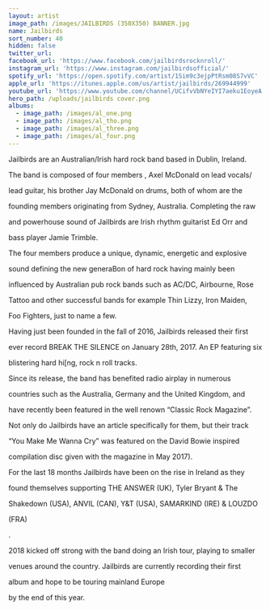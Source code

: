 ```yaml
---
layout: artist
image_path: /images/JAILBIRDS (350X350) BANNER.jpg
name: Jailbirds
sort_number: 40
hidden: false
twitter_url:
facebook_url: 'https://www.facebook.com/jailbirdsrocknroll/'
instagram_url: 'https://www.instagram.com/jailbirdsofficial/'
spotify_url: 'https://open.spotify.com/artist/1Sim9c3ejpPtRsm08S7vVC'
apple_url: 'https://itunes.apple.com/us/artist/jailbirds/269944999'
youtube_url: 'https://www.youtube.com/channel/UCifvVbNYeIYI7aeku1EoyeA'
hero_path: /uploads/jailbirds cover.png
albums:
  - image_path: /images/al_one.png
  - image_path: /images/al_tho.png
  - image_path: /images/al_three.png
  - image_path: /images/al_four.png
---
```


Jailbirds are an Australian/Irish hard rock band based in Dublin, Ireland.

The band is composed of four members , Axel McDonald on lead vocals/

lead guitar, his brother Jay McDonald on drums, both of whom are the

founding members originating from Sydney, Australia. Completing the raw

and powerhouse sound of Jailbirds are Irish rhythm guitarist Ed Orr and

bass player Jamie Trimble.

The four members produce a unique, dynamic, energetic and explosive

sound defining the new generaBon of hard rock having mainly been

influenced by Australian pub rock bands such as AC/DC, Airbourne, Rose

Tattoo and other successful bands for example Thin Lizzy, Iron Maiden,

Foo Fighters, just to name a few.

Having just been founded in the fall of 2016, Jailbirds released their first

ever record BREAK THE SILENCE on January 28th, 2017. An EP featuring six

blistering hard hi[ng, rock n roll tracks.

Since its release, the band has benefited radio airplay in numerous

countries such as the Australia, Germany and the United Kingdom, and

have recently been featured in the well renown “Classic Rock Magazine”.

Not only do Jailbirds have an article specifically for them, but their track

“You Make Me Wanna Cry” was featured on the David Bowie inspired

compilation disc given with the magazine in May 2017).

For the last 18 months Jailbirds have been on the rise in Ireland as they

found themselves supporting THE ANSWER (UK), Tyler Bryant & The

Shakedown (USA), ANVIL (CAN), Y&T (USA), SAMARKIND (IRE) & LOUZDO

(FRA)

.

2018 kicked off strong with the band doing an Irish tour, playing to smaller

venues around the country. Jailbirds are currently recording their first

album and hope to be touring mainland Europe

by the end of this year.
